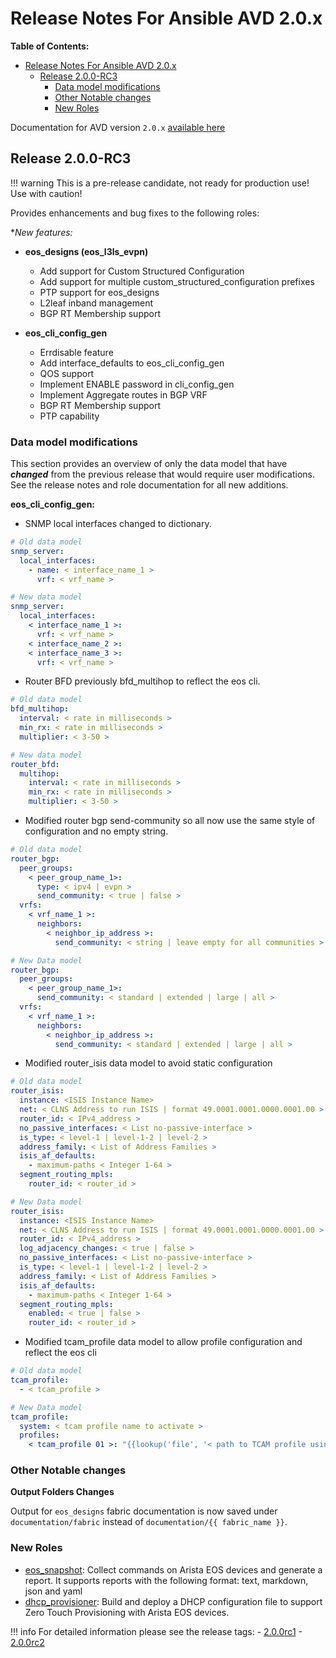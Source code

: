 # Release Notes For Ansible AVD 2.0.x

**Table of Contents:**

- [Release Notes For Ansible AVD 2.0.x](#release-notes-for-ansible-avd-20x)
  - [Release 2.0.0-RC3](#release-200-rc3)
    - [Data model modifications](#data-model-modifications)
    - [Other Notable changes](#other-notable-changes)
    - [New Roles](#new-roles)

Documentation for AVD version `2.0.x` [available here](https://www.avd.sh/en/releases-v2.0.x/)

## Release 2.0.0-RC3

!!! warning
    This is a pre-release candidate, not ready for production use!
    Use with caution!

Provides enhancements and bug fixes to the following roles:

**New features:*

- __eos_designs (eos_l3ls_evpn)__

  - Add support for Custom Structured Configuration
  - Add support for multiple custom_structured_configuration prefixes
  - PTP support for eos_designs
  - L2leaf inband management
  - BGP RT Membership support

- __eos_cli_config_gen__

  - Errdisable feature
  - Add interface_defaults to eos_cli_config_gen
  - QOS support
  - Implement ENABLE password in cli_config_gen
  - Implement Aggregate routes in BGP VRF
  - BGP RT Membership support
  - PTP capability

### Data model modifications

This section provides an overview of only the data model that have ***changed*** from the previous release that would require user modifications. See the release notes and role documentation for all new additions.

**eos_cli_config_gen:**

- SNMP local interfaces changed to dictionary.

```yaml
# Old data model
snmp_server:
  local_interfaces:
    - name: < interface_name_1 >
      vrf: < vrf_name >

# New data model
snmp_server:
  local_interfaces:
    < interface_name_1 >:
      vrf: < vrf_name >
    < interface_name_2 >:
    < interface_name_3 >:
      vrf: < vrf_name >
```

- Router BFD previously bfd_multihop to reflect the eos cli.

```yaml
# Old data model
bfd_multihop:
  interval: < rate in milliseconds >
  min_rx: < rate in milliseconds >
  multiplier: < 3-50 >

# New data model
router_bfd:
  multihop:
    interval: < rate in milliseconds >
    min_rx: < rate in milliseconds >
    multiplier: < 3-50 >
```

- Modified router bgp send-community so all now use the same style of configuration and no empty string.

```yaml
# Old data model
router_bgp:
  peer_groups:
    < peer_group_name_1>:
      type: < ipv4 | evpn >
      send_community: < true | false >
  vrfs:
    < vrf_name_1 >:
      neighbors:
        < neighbor_ip_address >:
          send_community: < string | leave empty for all communities >

# New Data model
router_bgp:
  peer_groups:
    < peer_group_name_1>:
      send_community: < standard | extended | large | all >
  vrfs:
    < vrf_name_1 >:
      neighbors:
        < neighbor_ip_address >:
          send_community: < standard | extended | large | all >
```

- Modified router_isis data model to avoid static configuration
```yaml
# Old data model
router_isis:
  instance: <ISIS Instance Name>
  net: < CLNS Address to run ISIS | format 49.0001.0001.0000.0001.00 >
  router_id: < IPv4_address >
  no_passive_interfaces: < List no-passive-interface >
  is_type: < level-1 | level-1-2 | level-2 >
  address_family: < List of Address Families >
  isis_af_defaults:
    - maximum-paths < Integer 1-64 >
  segment_routing_mpls:
    router_id: < router_id >

# New Data model
router_isis:
  instance: <ISIS Instance Name>
  net: < CLNS Address to run ISIS | format 49.0001.0001.0000.0001.00 >
  router_id: < IPv4_address >
  log_adjacency_changes: < true | false >
  no_passive_interfaces: < List no-passive-interface >
  is_type: < level-1 | level-1-2 | level-2 >
  address_family: < List of Address Families >
  isis_af_defaults:
    - maximum-paths < Integer 1-64 >
  segment_routing_mpls:
    enabled: < true | false >
    router_id: < router_id >
```

- Modified tcam_profile data model to allow profile configuration and reflect the eos cli
```yaml
# Old data model
tcam_profile:
  - < tcam_profile >

# New Data model
tcam_profile:
  system: < tcam profile name to activate >
  profiles:
    < tcam_profile 01 >: "{{lookup('file', '< path to TCAM profile using EOS syntax >')}}"
```

### Other Notable changes

**Output Folders Changes**

Output for `eos_designs` fabric documentation is now saved under `documentation/fabric` instead of `documentation/{{ fabric_name }}`.

### New Roles

- [eos_snapshot](https://www.avd.sh/en/latest/roles/eos_snapshot/): Collect commands on Arista EOS devices and generate a report. It supports reports with the following format: text, markdown, json and yaml
- [dhcp_provisioner](https://www.avd.sh/en/latest/roles/dhcp_provisioner/): Build and deploy a DHCP configuration file to support Zero Touch Provisioning with Arista EOS devices.

!!! info
    For detailed information please see the release tags:
    - [2.0.0rc1](https://github.com/aristanetworks/ansible-avd/releases/tag/v2.0.0rc1)
    - [2.0.0rc2](https://github.com/aristanetworks/ansible-avd/releases/tag/v2.0.0rc2)